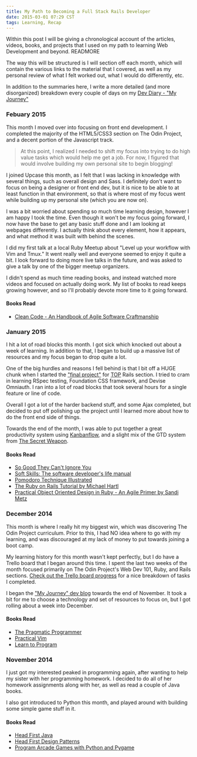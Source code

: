 ```yaml
---
title: My Path to Becoming a Full Stack Rails Developer
date: 2015-03-01 07:29 CST
tags: Learning, Recap
---
```


Within this post I will be giving a chronological account of the articles,
  videos, books, and projects that I used on my path to learning Web Development
  and beyond. READMORE

The way this will be structured is I will section off each month, which will
contain the various links to the material that I covered, as well as my personal
review of what I felt worked out, what I would do differently, etc.

In addition to the summaries here, I write a more detailed (and more
disorganized) breakdown every couple of days on my [ Dev Diary - "My Journey"
](http://colbycheeze.blogspot.com/)

### Febuary 2015
This month I moved over into focusing on front end development. I completed the
majority of the HTML5/CSS3 section on The Odin Project, and a decent portion of
the Javascript track.

> At this point, I realized I needed to shift my focus into trying to do high
> value tasks which would help me get a job. For now, I figured that would involve
> building my own personal site to begin blogging!

I joined Upcase this month, as I felt that I was lacking in knowledge with
several things, such as overall design and Sass. I definitely don't want to
focus on being a designer or front end dev, but it is nice to be able to at
least function in that environment, so that is where most of my focus went while
building up my personal site (which you are now on).

I was a bit worried about spending so much time learning design, however I am
happy I took the time. Even though it won't be my focus going forward, I now
have the base to get any basic stuff done and I am looking at webpages
differently. I actually think about every element, how it appears, and what
method it was built with behind the scenes.

I did my first talk at a local Ruby Meetup about "Level up your workflow with
Vim and Tmux." It went really well and everyone seemed to enjoy it quite a bit.
I look forward to doing more live talks in the future, and was asked to give a
talk by one of the bigger meetup organizers.

I didn't spend as much time reading books, and instead watched more videos and
focused on actually doing work. My list of books to read keeps growing however,
and so I'll probably devote more time to it going forward.

#### Books Read
  * [ Clean Code - An Handbook of Agile Software Craftmanship
    ](http://www.amazon.com/Clean-Code-Handbook-Software-Craftsmanship/dp/0132350882)

### January 2015
I hit a lot of road blocks this month. I got sick which knocked out about a week
of learning. In addition to that, I began to build up a massive list of
resources and my focus began to drop quite a lot.

One of the big hurdles and reasons I fell behind is that I bit off a HUGE chunk
when I started the ["final
project"](http://www.theodinproject.com/ruby-on-rails/final-project) for
[TOP](http://www.theodinproject.com) Rails section. I tried to cram in learning RSpec testing,
Foundation CSS framework, and Devise Omniauth. I ran into a lot of road blocks
that took several hours for a single feature or line of code.

Overall I got a lot of the harder backend stuff, and some Ajax completed, but
decided to put off polishing up the project until I learned more about how to do
the front end side of things.

Towards the end of the month, I was able to put together a great productivity
system using [Kanbanflow](http://kanbanflow.com), and a slight mix of the GTD
system from [The Secret Weapon](http://www.thesecretweapon.org).

#### Books Read
  * [So Good They Can't Ignore
    You](http://www.amazon.com/Good-They-Cant-Ignore-You/dp/1455509124)
  * [Soft Skills: The software developer's life
    manual](http://www.amazon.com/Soft-Skills-software-developers-manual/dp/1617292397)
  * [ Pomodoro Technique Illustrated
    ](http://www.amazon.com/Pomodoro-Technique-Illustrated-Pragmatic-Life/dp/1934356506)
  * [ The Ruby on Rails Tutorial by Michael Hartl
    ](https://www.railstutorial.org/)
  * [ Practical Object Oriented Design in Ruby - An Agile Primer by Sandi Metz
    ](http://www.poodr.com/)


### December 2014
This month is where I really hit my biggest win, which was
discovering The Odin Project curriculum. Prior to this, I had NO idea where to
go with my learning, and was discouraged at my lack of money to put towards
joining a boot camp.

My learning history for this month wasn't kept perfectly, but I do have a Trello
board that I began around this time. I spent the last two weeks of the month focused
primarily on The Odin Project's Web Dev 101, Ruby, and Rails sections. [Check
out
the Trello board progress](https://trello.com/b/i5L13ALl/learn-programming) for
a nice breakdown of tasks I completed.

I began the ["My Journey" dev
blog](http://colbycheeze.blogspot.com/2014/12/motivated-yes-scattered-and-inefficient.html) towards the end of November. It took a bit for me to choose a technology and set of resources to focus on, but I got rolling about a week into December.

#### Books Read
  * [ The Pragmatic Programmer ](https://pragprog.com/the-pragmatic-programmer)
  * [ Practical Vim ](https://pragprog.com/book/dnvim/practical-vim)
  * [ Learn to Program ](https://pragprog.com/book/dnvim/practical-vim)

### November 2014
I just got my interested peaked in programming again, after wanting to help my
sister with her programming homework. I decided to do all of her homework
assignments along with her, as well as read a couple of Java books.

I also got introduced to Python this month, and played around with building some
simple game stuff in it.

#### Books Read
 * [ Head First Java
   ](http://www.amazon.com/Head-First-Java-2nd-Edition/dp/0596009208)
 * [ Head First Design Patterns
   ](http://www.amazon.com/Head-First-Design-Patterns-Freeman/dp/0596007124)
 * [ Program Arcade Games with Python and Pygame ](http://programarcadegames.com/)
